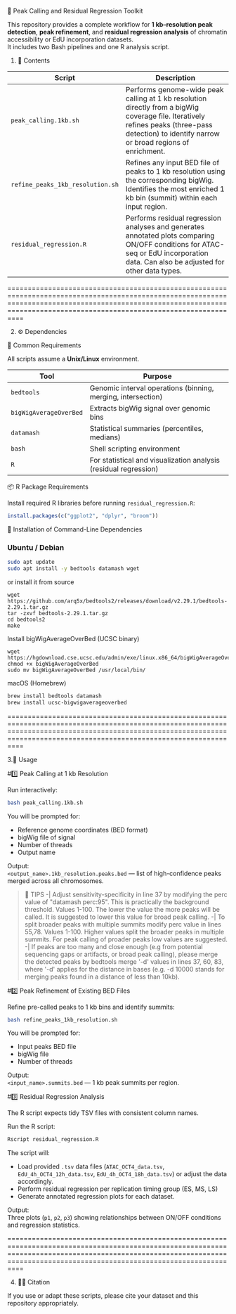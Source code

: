 🧬 Peak Calling and Residual Regression Toolkit

This repository provides a complete workflow for **1 kb–resolution peak detection**, **peak refinement**, and **residual regression analysis** of chromatin accessibility or EdU incorporation datasets.  
It includes two Bash pipelines and one R analysis script.


1. 📁 Contents

| Script | Description |
|---------|--------------|
| `peak_calling.1kb.sh` | Performs genome-wide peak calling at 1 kb resolution directly from a bigWig coverage file. Iteratively refines peaks (three-pass detection) to identify narrow or broad regions of enrichment. |
| `refine_peaks_1kb_resolution.sh` | Refines any input BED file of peaks to 1 kb resolution using the corresponding bigWig. Identifies the most enriched 1 kb bin (summit) within each input region. |
| `residual_regression.R` | Performs residual regression analyses and generates annotated plots comparing ON/OFF conditions for ATAC-seq or EdU incorporation data. Can also be adjusted for other data types. |

============================================================================================================================================================================================================================

2. ⚙️ Dependencies

🧩 Common Requirements

All scripts assume a **Unix/Linux** environment.

| Tool | Purpose |
|------|----------|
| `bedtools` | Genomic interval operations (binning, merging, intersection) |
| `bigWigAverageOverBed` | Extracts bigWig signal over genomic bins |
| `datamash` | Statistical summaries (percentiles, medians) |
| `bash` | Shell scripting environment |
| `R` | For statistical and visualization analysis (residual regression) |


📦 R Package Requirements

Install required R libraries before running `residual_regression.R`:

```r
install.packages(c("ggplot2", "dplyr", "broom"))
```


🧱 Installation of Command-Line Dependencies

### Ubuntu / Debian

```bash
sudo apt update
sudo apt install -y bedtools datamash wget
```

or install it from source

```
wget https://github.com/arq5x/bedtools2/releases/download/v2.29.1/bedtools-2.29.1.tar.gz
tar -zxvf bedtools-2.29.1.tar.gz
cd bedtools2
make
```

Install bigWigAverageOverBed (UCSC binary)

```
wget https://hgdownload.cse.ucsc.edu/admin/exe/linux.x86_64/bigWigAverageOverBed
chmod +x bigWigAverageOverBed
sudo mv bigWigAverageOverBed /usr/local/bin/
```

macOS (Homebrew)

```bash
brew install bedtools datamash
brew install ucsc-bigwigaverageoverbed
```

============================================================================================================================================================================================================================

3.🚀 Usage

#1️⃣ Peak Calling at 1 kb Resolution

Run interactively:

```bash
bash peak_calling.1kb.sh
```

You will be prompted for:
- Reference genome coordinates (BED format)
- bigWig file of signal
- Number of threads
- Output name

Output:  
`<output_name>.1kb_resolution.peaks.bed` — list of high-confidence peaks merged across all chromosomes.

> 🔧 TIPS
-| Adjust sensitivity-specificity in line 37 by modifying the perc value of "datamash perc:95".  This is practically the background threshold. Values 1-100.  The lower the value the more peaks will be called. It is suggested to lower this value for broad peak calling. 
-| To split broader peaks with multiple summits modify perc value in lines 55,78.  Values 1-100. Higher values split the broader peaks in multiple summits.  For peak calling of proader peaks low values are suggested.
-| If peaks are too many and close enough (e.g from potential sequencing gaps or artifacts, or broad peak calling), please merge the detected peaks by bedtools merge '-d' values in lines 37,  60,  83, where '-d'  applies for the distance in bases (e.g. -d 10000 stands for merging peaks found in a distance of less than 10kb).


#2️⃣ Peak Refinement of Existing BED Files

Refine pre-called peaks to 1 kb bins and identify summits:

```bash
bash refine_peaks_1kb_resolution.sh
```

You will be prompted for:
- Input peaks BED file
- bigWig file
- Number of threads

Output:  
`<input_name>.summits.bed` — 1 kb peak summits per region.


#3️⃣ Residual Regression Analysis

The R script expects tidy TSV files with consistent column names.

Run the R script:

```bash
Rscript residual_regression.R
```

The script will:
- Load provided `.tsv` data files (`ATAC_OCT4_data.tsv`, `EdU_4h_OCT4_12h_data.tsv`, `EdU_4h_OCT4_18h_data.tsv`) or adjust the data accordingly.
- Perform residual regression per replication timing group (ES, MS, LS)
- Generate annotated regression plots for each dataset.

Output:  
Three plots (`p1`, `p2`, `p3`) showing relationships between ON/OFF conditions and regression statistics.

============================================================================================================================================================================================================================

4. 👩‍🔬 Citation

If you use or adapt these scripts, please cite your dataset and this repository appropriately.
